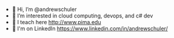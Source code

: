 - 👋 Hi, I’m @andrewschuler
- 👀 I’m interested in cloud computing, devops, and c# dev
- 🌱 I teach here http://www.pima.edu
- 💬 I'm on LinkedIn https://www.linkedin.com/in/andrewschuler/


<!---
andrewschuler/andrewschuler is a ✨ special ✨ repository because its `README.md` (this file) appears on your GitHub profile.
You can click the Preview link to take a look at your changes.
--->
